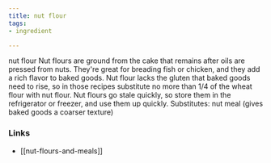 ```yaml
---
title: nut flour
tags:
- ingredient

---
```

nut flour Nut flours are ground from the cake that remains after oils are pressed from nuts. They're great for breading fish or chicken, and they add a rich flavor to baked goods. Nut flour lacks the gluten that baked goods need to rise, so in those recipes substitute no more than 1/4 of the wheat flour with nut flour. Nut flours go stale quickly, so store them in the refrigerator or freezer, and use them up quickly. Substitutes: nut meal (gives baked goods a coarser texture)

### Links

* [[nut-flours-and-meals]]
